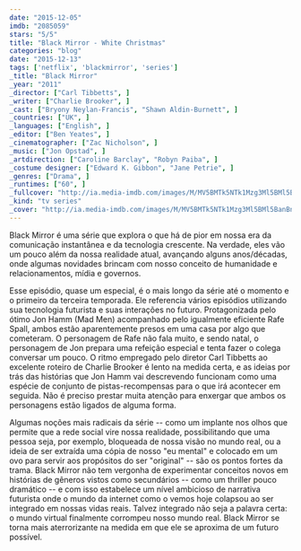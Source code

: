 ```yaml
---
date: "2015-12-05"
imdb: "2085059"
stars: "5/5"
title: "Black Mirror - White Christmas"
categories: "blog"
date: "2015-12-13"
tags: ['netflix', 'blackmirror', 'series']
_title: "Black Mirror"
_year: "2011"
_director: ["Carl Tibbetts", ]
_writer: ["Charlie Brooker", ]
_cast: ["Bryony Neylan-Francis", "Shawn Aldin-Burnett", ]
_countries: ["UK", ]
_languages: ["English", ]
_editor: ["Ben Yeates", ]
_cinematographer: ["Zac Nicholson", ]
_music: ["Jon Opstad", ]
_artdirection: ["Caroline Barclay", "Robyn Paiba", ]
_costume designer: ["Edward K. Gibbon", "Jane Petrie", ]
_genres: ["Drama", ]
_runtimes: ["60", ]
_fullcover: "http://ia.media-imdb.com/images/M/MV5BMTk5NTk1Mzg3Ml5BMl5BanBnXkFtZTcwNDAyNzY3OA@@._V1._CR25,3,1010,1343._SX100_SY133_.jpg"
_kind: "tv series"
_cover: "http://ia.media-imdb.com/images/M/MV5BMTk5NTk1Mzg3Ml5BMl5BanBnXkFtZTcwNDAyNzY3OA@@._V1._CR25,3,1010,1343._SX100_SY133_.jpg"
---
```

Black Mirror é uma série que explora o que há de pior em nossa era da comunicação instantânea e da tecnologia crescente. Na verdade, eles vão um pouco além da nossa realidade atual, avançando alguns anos/décadas, onde algumas novidades brincam com nosso conceito de humanidade e relacionamentos, mídia e governos.

Esse episódio, quase um especial, é o mais longo da série até o momento e o primeiro da terceira temporada. Ele referencia vários episódios utilizando sua tecnologia futurista e suas interações no futuro. Protagonizada pelo ótimo Jon Hamm (Mad Men) acompanhado pelo igualmente eficiente Rafe Spall, ambos estão aparentemente presos em uma casa por algo que cometeram. O personagem de Rafe não fala muito, e sendo natal, o personagem de Jon prepara uma refeição especial e tenta fazer o colega conversar um pouco. O ritmo empregado pelo diretor Carl Tibbetts ao excelente roteiro de Charlie Brooker é lento na medida certa, e as ideias por trás das histórias que Jon Hamm vai descrevendo funcionam como uma espécie de conjunto de pistas-recompensas para o que irá acontecer em seguida. Não é preciso prestar muita atenção para enxergar que ambos os personagens estão ligados de alguma forma.

Algumas noções mais radicais da série -- como um implante nos olhos que permite que a rede social vire nossa realidade, possibilitando que uma pessoa seja, por exemplo, bloqueada de nossa visão no mundo real, ou a ideia de ser extraída uma cópia de nosso "eu mental" e colocado em um ovo para servir aos propósitos do ser "original" -- são os pontos fortes da trama. Black Mirror não tem vergonha de experimentar conceitos novos em histórias de gêneros vistos como secundários -- como um thriller pouco dramático -- e com isso estabelece um nível ambicioso de narrativa futurista onde o mundo da internet como o vemos hoje colapsou ao ser integrado em nossas vidas reais. Talvez integrado não seja a palavra certa: o mundo virtual finalmente corrompeu nosso mundo real. Black Mirror se torna mais aterrorizante na medida em que ele se aproxima de um futuro possível.
